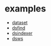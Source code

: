 
# examples

+ [dataset](dataset/)
+ [dsfind](dsfind/)
+ [dsindexer](dsindexer/)
+ [dsws](dsws/)






























